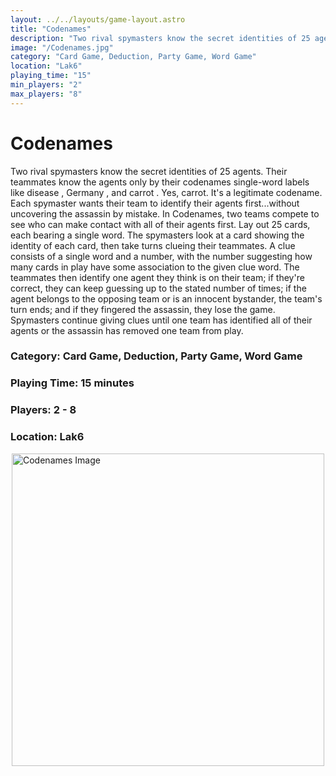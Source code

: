 ```yaml
---
layout: ../../layouts/game-layout.astro
title: "Codenames"
description: "Two rival spymasters know the secret identities of 25 agents."
image: "/Codenames.jpg"
category: "Card Game, Deduction, Party Game, Word Game"
location: "Lak6"
playing_time: "15"
min_players: "2"
max_players: "8"
---
```

# Codenames

Two rival spymasters know the secret identities of 25 agents. Their teammates know the agents only by their codenames   single-word labels like  disease ,  Germany , and  carrot . Yes, carrot. It's a legitimate codename. Each spymaster wants their team to identify their agents first...without uncovering the assassin by mistake.  In Codenames, two teams compete to see who can make contact with all of their agents first. Lay out 25 cards, each bearing a single word. The spymasters look at a card showing the identity of each card, then take turns clueing their teammates. A clue consists of a single word and a number, with the number suggesting how many cards in play have some association to the given clue word. The teammates then identify one agent they think is on their team; if they're correct, they can keep guessing up to the stated number of times; if the agent belongs to the opposing team or is an innocent bystander, the team's turn ends; and if they fingered the assassin, they lose the game.  Spymasters continue giving clues until one team has identified all of their agents or the assassin has removed one team from play.  

### Category: Card Game, Deduction, Party Game, Word Game

### Playing Time: 15 minutes

### Players: 2 - 8

### Location: Lak6

<img src="/Codenames.jpg" alt="Codenames Image" width="500" style="display: block; margin: 0 auto">

    